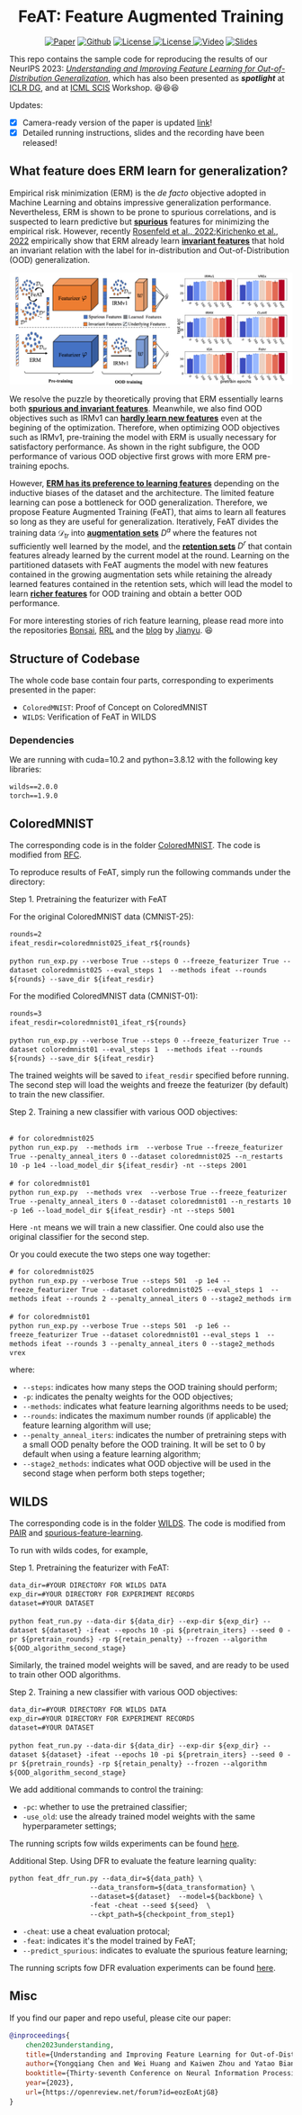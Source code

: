 <h1 align="center">FeAT: Feature Augmented Training</h1>
<p align="center">
    <a href="https://arxiv.org/abs/2304.11327"><img src="https://img.shields.io/badge/arXiv-2304.11327-b31b1b.svg" alt="Paper"></a>
    <a href="https://github.com/LFhase/FeAT"><img src="https://img.shields.io/badge/-Github-grey?logo=github" alt="Github"></a>
    <!-- <a href=""><img src="https://colab.research.google.com/assets/colab-badge.svg" alt="Colab"></a> -->
    <a href="https://openreview.net/forum?id=eozEoAtjG8"> <img alt="License" src="https://img.shields.io/static/v1?label=Pub&message=NeurIPS%2723&color=blue"> </a>
    <a href="https://github.com/LFhase/PAIR/blob/main/LICENSE"> <img alt="License" src="https://img.shields.io/github/license/LFhase/PAIR?color=blue"> </a>
    <a href="https://nips.cc/virtual/2023/poster/70939"> <img src="https://img.shields.io/badge/Video-grey?logo=Kuaishou&logoColor=white" alt="Video"></a>
    <a href="https://lfhase.win/files/slides/FeAT.pdf"> <img src="https://img.shields.io/badge/Slides-grey?&logo=MicrosoftPowerPoint&logoColor=white" alt="Slides"></a>
   <!--  <a href="https://icml.cc/media/PosterPDFs/ICML%202022/a8acc28734d4fe90ea24353d901ae678.png"> <img src="https://img.shields.io/badge/Poster-grey?logo=airplayvideo&logoColor=white" alt="Poster"></a> -->
</p>

This repo contains the sample code for reproducing the results of our NeurIPS 2023: *[Understanding and Improving Feature Learning for Out-of-Distribution Generalization](https://arxiv.org/abs/2304.11327)*, which has also been presented as ***spotlight*** at [ICLR DG](https://domaingen.github.io/), and at [ICML SCIS](https://sites.google.com/view/scis-workshop/home) Workshop. 😆😆😆

Updates:

- [x] Camera-ready version of the paper is updated [link](https://arxiv.org/abs/2304.11327)!
- [x] Detailed running instructions, slides and the recording have been released!

## What feature does ERM learn for generalization?
Empirical risk minimization (ERM) is the *de facto* objective adopted in Machine Learning and obtains impressive generalization performance. Nevertheless, ERM is shown to be prone to spurious correlations, and is suspected to learn predictive but **<ins>spurious</ins>** features for minimizing the empirical risk.
However, recently [Rosenfeld et al., 2022](https://arxiv.org/abs/2202.06856);[Kirichenko et al., 2022](https://arxiv.org/abs/2204.02937) empirically show that ERM already learn **<ins>invariant features</ins>** that hold an invariant relation with the label for in-distribution and Out-of-Distribution (OOD) generalization.

<p align="center"><img src="./figures/feat_motivation.png"></p>

We resolve the puzzle by theoretically proving that ERM essentially learns both **<ins>spurious and invariant features</ins>**. 
Meanwhile, we also find OOD objectives such as IRMv1 can **<ins>hardly learn new features</ins>** even at the begining of the optimization.
Therefore, when optimizing OOD objectives such as IRMv1, pre-training the model with ERM is usually necessary for satisfactory performance. 
As shown in the right subfigure, the OOD performance of various OOD objective first grows with more ERM pre-training epochs. 

However, **<ins>ERM has its preference to learning features</ins>** depending on the inductive biases of the dataset and the architecture. The limited feature learning can pose a bottleneck for OOD generalization. Therefore, we propose Feature Augmented Training (FeAT), that aims to learn all features so long as they are useful for generalization. Iteratively, FeAT divides the training data $\mathcal{D}_{tr}$ into **<ins>augmentation sets</ins>** $D^a$ where the features not sufficiently well learned by the model, and the **<ins>retention sets</ins>** $D^r$ that contain features already learned by the current model at the round. Learning on the partitioned datasets with FeAT augments the model with new features contained in the growing augmentation sets while retaining the already learned features contained in the retention sets, which will lead the model to learn **<ins>richer features</ins>** for OOD training and obtain a better OOD performance.

For more interesting stories of rich feature learning, please read more into the repositories [Bonsai](https://github.com/TjuJianyu/RFC), [RRL](https://github.com/TjuJianyu/RRL) and the [blog](https://www.jianyuzhang.com/blog/rich-representation-learning) by [Jianyu](https://www.jianyuzhang.com/home). 😆


## Structure of Codebase

The whole code base contain four parts, corresponding to experiments presented in the paper:

- `ColoredMNIST`: Proof of Concept on ColoredMNIST
- `WILDS`: Verification of FeAT in WILDS


### Dependencies
We are running with cuda=10.2 and python=3.8.12 with the following key libraries:
```
wilds==2.0.0
torch==1.9.0
```

## ColoredMNIST

The corresponding code is in the folder [ColoredMNIST](./ColoredMNIST).
The code is modified from [RFC](https://github.com/TjuJianyu/RFC/).

To reproduce results of FeAT, simply run the following commands under the directory:

Step 1. Pretraining the featurizer with FeAT


For the original ColoredMNIST data (CMNIST-25):

```
rounds=2
ifeat_resdir=coloredmnist025_ifeat_r${rounds}

python run_exp.py --verbose True --steps 0 --freeze_featurizer True --dataset coloredmnist025 --eval_steps 1  --methods ifeat --rounds ${rounds} --save_dir ${ifeat_resdir}
```

For the modified ColoredMNIST data (CMNIST-01):

```
rounds=3
ifeat_resdir=coloredmnist01_ifeat_r${rounds}

python run_exp.py --verbose True --steps 0 --freeze_featurizer True --dataset coloredmnist01 --eval_steps 1  --methods ifeat --rounds ${rounds} --save_dir ${ifeat_resdir}
``` 

The trained weights will be saved to `ifeat_resdir` specified before running.
The second step will load the weights and freeze the featurizer (by default) to train the new classifier.

Step 2. Training a new classifier with various OOD objectives:

```

# for coloredmnist025
python run_exp.py  --methods irm  --verbose True --freeze_featurizer True --penalty_anneal_iters 0 --dataset coloredmnist025 --n_restarts 10 -p 1e4 --load_model_dir ${ifeat_resdir} -nt --steps 2001

# for coloredmnist01
python run_exp.py  --methods vrex  --verbose True --freeze_featurizer True --penalty_anneal_iters 0 --dataset coloredmnist01 --n_restarts 10 -p 1e6 --load_model_dir ${ifeat_resdir} -nt --steps 5001
```

Here `-nt` means we will train a new classifier. One could also use the original classifier for the second step.

Or you could execute the two steps one way together:
```
# for coloredmnist025
python run_exp.py --verbose True --steps 501  -p 1e4 --freeze_featurizer True --dataset coloredmnist025 --eval_steps 1  --methods ifeat --rounds 2 --penalty_anneal_iters 0 --stage2_methods irm

# for coloredmnist01
python run_exp.py --verbose True --steps 501  -p 1e6 --freeze_featurizer True --dataset coloredmnist01 --eval_steps 1  --methods ifeat --rounds 3 --penalty_anneal_iters 0 --stage2_methods vrex
```
where:

- `--steps`: indicates how many steps the OOD training should perform;
- `-p`: indicates the penalty weights for the OOD objectives;
- `--methods`: indicates what feature learning algorithms needs to be used;
- `--rounds`: indicates the maximum number rounds (if applicable) the feature learning algorithm will use;
- `--penalty_anneal_iters`: indicates the number of pretraining steps with a small OOD penalty before the OOD training. It will be set to 0 by default when using a feature learning algorithm;
- `--stage2_methods`: indicates what OOD objective will be used in the second stage when perform both steps together;


## WILDS

The corresponding code is in the folder [WILDS](./WILDS).
The code is modified from [PAIR](https://github.com/LFhase/PAIR) and [spurious-feature-learning](https://github.com/izmailovpavel/spurious_feature_learning).


To run with wilds codes,
for example,

Step 1. Pretraining the featurizer with FeAT:
```
data_dir=#YOUR DIRECTORY FOR WILDS DATA
exp_dir=#YOUR DIRECTORY FOR EXPERIMENT RECORDS
dataset=#YOUR DATASET

python feat_run.py --data-dir ${data_dir} --exp-dir ${exp_dir} --dataset ${dataset} -ifeat --epochs 10 -pi ${pretrain_iters} --seed 0 -pr ${pretrain_rounds} -rp ${retain_penalty} --frozen --algorithm ${OOD_algorithm_second_stage} 
```
Similarly, the trained model weights will be saved, and are ready to be used to train other OOD algorithms.

Step 2. Training a new classifier with various OOD objectives:

```
data_dir=#YOUR DIRECTORY FOR WILDS DATA
exp_dir=#YOUR DIRECTORY FOR EXPERIMENT RECORDS
dataset=#YOUR DATASET

python feat_run.py --data-dir ${data_dir} --exp-dir ${exp_dir} --dataset ${dataset} -ifeat --epochs 10 -pi ${pretrain_iters} --seed 0 -pr ${pretrain_rounds} -rp ${retain_penalty} --frozen --algorithm ${OOD_algorithm_second_stage}  
```

We add additional commands to control the training:

- `-pc`: whether to use the pretrained classifier;
- `-use_old`: use the already trained model weights with the same hyperparameter settings;

The running scripts fow wilds experiments can be found [here](./WILDS/scripts).

Additional Step. Using DFR to evaluate the feature learning quality:

```
python feat_dfr_run.py --data_dir=${data_path} \
                    --data_transform=${data_transformation} \
                    --dataset=${dataset}  --model=${backbone} \
                    -feat -cheat --seed ${seed}  \
                    --ckpt_path=${checkpoint_from_step1}
```

- `-cheat`: use a cheat evaluation protocal;
- `-feat`: indicates it's the model trained by FeAT;
- `--predict_spurious`: indicates to evaluate the spurious feature learning;

The running scripts fow DFR evaluation experiments can be found [here](./WILDS/scripts/feat_dfr.sh).

## Misc

If you find our paper and repo useful, please cite our paper:

```bibtex
@inproceedings{
    chen2023understanding,
    title={Understanding and Improving Feature Learning for Out-of-Distribution Generalization},
    author={Yongqiang Chen and Wei Huang and Kaiwen Zhou and Yatao Bian and Bo Han and James Cheng},
    booktitle={Thirty-seventh Conference on Neural Information Processing Systems},
    year={2023},
    url={https://openreview.net/forum?id=eozEoAtjG8}
}
```
